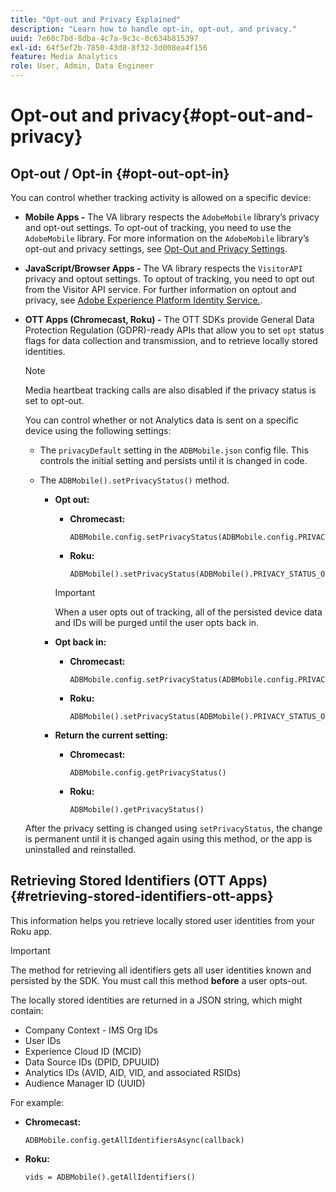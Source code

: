 ```yaml
---
title: "Opt-out and Privacy Explained"
description: "Learn how to handle opt-in, opt-out, and privacy."
uuid: 7e60c7bd-8dba-4c7a-9c3c-0c634b815397
exl-id: 64f5ef2b-7850-43d8-8f32-3d008ea4f156
feature: Media Analytics
role: User, Admin, Data Engineer
---
```

# Opt-out and privacy{#opt-out-and-privacy}

## Opt-out / Opt-in {#opt-out-opt-in}

You can control whether tracking activity is allowed on a specific device:

* **Mobile Apps -** The VA library respects the `AdobeMobile` library’s privacy and opt-out settings. To opt-out of tracking, you need to use the `AdobeMobile` library. For more information on the `AdobeMobile` library’s opt-out and privacy settings, see [Opt-Out and Privacy Settings](https://experienceleague.adobe.com/docs/mobile-services/android/gdpr-privacy-android/privacy.html). 
* **JavaScript/Browser Apps -** The VA library respects the `VisitorAPI` privacy and opt­out settings. To opt­out of tracking, you need to opt out from the Visitor API service. For further information on opt­out and privacy, see [Adobe Experience Platform Identity Service.](https://experienceleague.adobe.com/docs/id-service/using/home.html). 
* **OTT Apps (Chromecast, Roku) -** The OTT SDKs provide General Data Protection Regulation (GDPR)-ready APIs that allow you to set `opt` status flags for data collection and transmission, and to retrieve locally stored identities.

  >[!NOTE]
  >
  >Media heartbeat tracking calls are also disabled if the privacy status is set to opt-out.

  You can control whether or not Analytics data is sent on a specific device using the following settings:

    * The `privacyDefault` setting in the `ADBMobile.json` config file. This controls the initial setting and persists until it is changed in code. 
    
    * The `ADBMobile().setPrivacyStatus()` method.

        * **Opt out:**

            * **Chromecast:** 
            
              ```            
              ADBMobile.config.setPrivacyStatus(ADBMobile.config.PRIVACY_STATUS_OPT_OUT)
              ```

            * **Roku:** 
            
              ```            
              ADBMobile().setPrivacyStatus(ADBMobile().PRIVACY_STATUS_OPT_OUT)
              ```

          >[!IMPORTANT]
          >
          >When a user opts out of tracking, all of the persisted device data and IDs will be purged until the user opts back in.

        * **Opt back in:**

            * **Chromecast:** 
            
              ```            
              ADBMobile.config.setPrivacyStatus(ADBMobile.config.PRIVACY_STATUS_OPT_IN)
              ```

            * **Roku:** 
            
              ```            
              ADBMobile().setPrivacyStatus(ADBMobile().PRIVACY_STATUS_OPT_IN)
              ```

        * **Return the current setting:**

            * **Chromecast:** 
            
              ```            
              ADBMobile.config.getPrivacyStatus()
              ```

            * **Roku:** 
            
              ```            
              ADBMobile().getPrivacyStatus()
              ```

  After the privacy setting is changed using `setPrivacyStatus`, the change is permanent until it is changed again using this method, or the app is uninstalled and reinstalled.

## Retrieving Stored Identifiers (OTT Apps) {#retrieving-stored-identifiers-ott-apps}

This information helps you retrieve locally stored user identities from your Roku app.

>[!IMPORTANT]
>
>The method for retrieving all identifiers gets all user identities known and persisted by the SDK. You must call this method **before** a user opts-out.

The locally stored identities are returned in a JSON string, which might contain:

* Company Context - IMS Org IDs 
* User IDs 
* Experience Cloud ID (MCID) 
* Data Source IDs (DPID, DPUUID) 
* Analytics IDs (AVID, AID, VID, and associated RSIDs) 
* Audience Manager ID (UUID)

For example:

* **Chromecast:** 

  ```
  ADBMobile.config.getAllIdentifiersAsync(callback)
  ```

* **Roku:** 

  ```
  vids = ADBMobile().getAllIdentifiers()
  ```
